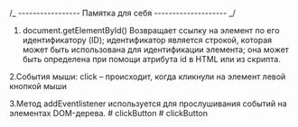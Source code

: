 /_ ----------------- Памятка для себя -------------------- _/

1. document.getElementById()
   Возвращает ссылку на элемент по его идентификатору (ID);
   идентификатор является строкой, которая может быть использована
   для идентификации элемента; она может быть определена при помощи атрибута id в HTML
   или из скрипта.

2.События мыши: click – происходит, когда кликнули на элемент левой кнопкой мыши

3.Метод addEventlistener используется для прослушивания событий на элементах DOM-дерева.
#   c l i c k B u t t o n  
 #   c l i c k B u t t o n  
 